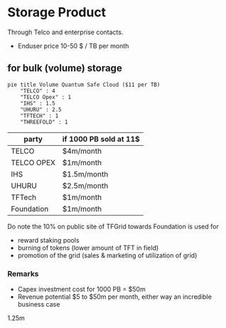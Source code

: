 # Storage Product

Through Telco and enterprise contacts.

- Enduser price 10-50 $ / TB per month


## for bulk (volume) storage

```mermaid
pie title Volume Quantum Safe Cloud ($11 per TB)
    "TELCO" : 4
    "TELCO Opex" : 1
    "IHS" : 1.5
    "UHURU" : 2.5
    "TFTECH" : 1
    "THREEFOLD" : 1
```

| party  | if 1000 PB sold at 11$|
|---|---|
| TELCO  |  $4m/month |
| TELCO OPEX  | $1m/month  |
| IHS  |  $1.5m/month |
| UHURU |  $2.5m/month |
| TFTech  |  $1m/month |
| Foundation |  $1m/month |

Do note the 10% on public site of TFGrid towards Foundation is used for

- reward staking pools
- burning of tokens (lower amount of TFT in field)
- promotion of the grid (sales & marketing of utilization of grid)

### Remarks

- Capex investment cost for 1000 PB = $50m 
- Revenue potential $5 to $50m per month, either way an incredible business case
 
 1.25m 